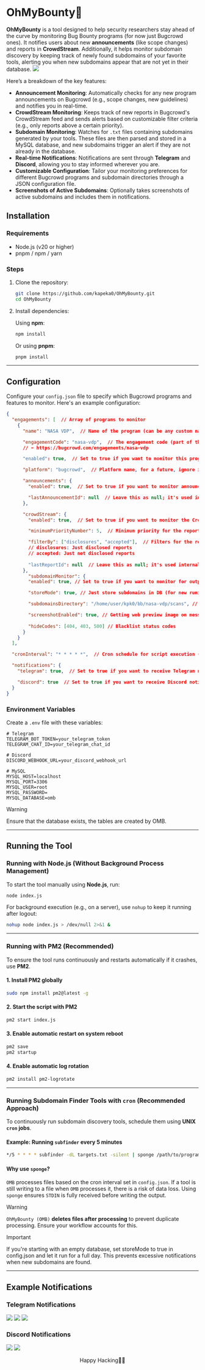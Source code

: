 # OhMyBounty🍩

**OhMyBounty** is a tool designed to help security researchers stay ahead of the curve by monitoring  Bug Bounty programs (for now just Bugcrowd ones). It notifies users about new **announcements** (like scope changes) and reports in **CrowdStream**. Additionally, it helps monitor subdomain discovery by keeping track of newly found subdomains of your favorite tools, alerting you when new subdomains appear that are not yet in their database.
<img src="./assets/diagram.png" />


Here’s a breakdown of the key features:

- **Announcement Monitoring**: Automatically checks for any new program announcements on Bugcrowd (e.g., scope changes, new guidelines) and notifies you in real-time.
- **CrowdStream Monitoring**: Keeps track of new reports in Bugcrowd's CrowdStream feed and sends alerts based on customizable filter criteria (e.g., only reports above a certain priority).
- **Subdomain Monitoring**: Watches for `.txt` files containing subdomains generated by your tools. These files are then parsed and stored in a MySQL database, and new subdomains trigger an alert if they are not already in the database.
- **Real-time Notifications**: Notifications are sent through **Telegram** and **Discord**, allowing you to stay informed wherever you are.
- **Customizable Configuration**: Tailor your monitoring preferences for different Bugcrowd programs and subdomain directories through a JSON configuration file.
- **Screenshots of Active Subdomains**: Optionally takes screenshots of active subdomains and includes them in notifications.



## Installation

### Requirements

- Node.js (v20 or higher)
- pnpm / npm / yarn

### Steps

1. Clone the repository:

    ```bash
    git clone https://github.com/kapeka0/OhMyBounty.git
    cd OhMyBounty
    ```

2. Install dependencies:

    Using **npm**:

    ```bash
    npm install
    ```

    Or using **pnpm**:

    ```bash
    pnpm install
    ```

---

## Configuration

Configure your `config.json` file to specify which Bugcrowd programs and features to monitor. Here's an example configuration:

```json
{
  "engagements": [  // Array of programs to monitor
    {
      "name": "NASA VDP",  // Name of the program (can be any custom name)

      "engagementCode": "nasa-vdp",  // The engagement code (part of the URL for the program) 
      // ➡️ https://bugcrowd.com/engagements/nasa-vdp

      "enabled": true,  // Set to true if you want to monitor this program

      "platform": "bugcrowd",  // Platform name, for a future, ignore it

      "announcements": {
        "enabled": true,  // Set to true if you want to monitor announcements (like scope changes, etc.)

        "lastAnnouncementId": null  // Leave this as null; it's used internally to track the last update
      },

      "crowdStream": {
        "enabled": true,  // Set to true if you want to monitor the CrowdStream feed

        "minimumPriorityNumber": 5,  // Minimum priority for the reports to notify about

        "filterBy": ["disclosures", "accepted"],  // Filters for the report status (must have at least one value)
        // disclosures: Just disclosed reports
        // accepted: Just not disclosed reports
        
        "lastReportId": null  // Leave this as null; it's used internally to track the last update
      },
        "subdomainMonitor": { 
        "enabled": true, // Set to true if you want to monitor for output subdomains.txt files

        "storeMode": true, // Just store subdomains in DB (for new runing with empty DB)

        "subdomainsDirectory": "/home/user/kpk0/bb/nasa-vdp/scans", // The dir where your tools will output the .txt files, NOT recursively, just one level

        "screenshotEnabled": true, // Getting web preview image on messages or not,
        
        "hideCodes": [404, 403, 500] // Blacklist status codes
      }
    }
  ],

  "cronInterval": "* * * * *",  // Cron schedule for script execution (this runs every minute by default)

  "notifications": {
    "telegram": true,  // Set to true if you want to receive Telegram notifications

    "discord": true  // Set to true if you want to receive Discord notifications
  }
}
```

### Environment Variables

Create a `.env` file with these variables:

```
# Telegram
TELEGRAM_BOT_TOKEN=your_telegram_token
TELEGRAM_CHAT_ID=your_telegram_chat_id

# Discord
DISCORD_WEBHOOK_URL=your_discord_webhook_url

# MySQL
MYSQL_HOST=localhost
MYSQL_PORT=3306
MYSQL_USER=root
MYSQL_PASSWORD=
MYSQL_DATABASE=omb
```
> [!WARNING]  
> Ensure that the database exists, the tables are created by OMB.
---

## **Running the Tool**

### **Running with Node.js (Without Background Process Management)**

To start the tool manually using **Node.js**, run:

```bash
node index.js
```

For background execution (e.g., on a server), use `nohup` to keep it running after logout:

```bash
nohup node index.js > /dev/null 2>&1 &
```

---

### **Running with PM2 (Recommended)**

To ensure the tool runs continuously and restarts automatically if it crashes, use **PM2**.

#### **1. Install PM2 globally**
```bash
sudo npm install pm2@latest -g
```

#### **2. Start the script with PM2**
```bash
pm2 start index.js
```

#### **3. Enable automatic restart on system reboot**
```bash
pm2 save
pm2 startup
```

#### **4. Enable automatic log rotation**
```bash
pm2 install pm2-logrotate
```

---

### **Running Subdomain Finder Tools with `cron` (Recommended Approach)**

To continuously run subdomain discovery tools, schedule them using **UNIX `cron` jobs**.

#### **Example: Running `subfinder` every 5 minutes**
```bash
*/5 * * * * subfinder -dL targets.txt -silent | sponge /path/to/programDir
```

#### **Why use `sponge`?**
`OMB` processes files based on the cron interval set in `config.json`. If a tool is still writing to a file when `OMB` processes it, there is a risk of data loss. Using `sponge` ensures `STDIN` is fully received before writing the output.

> [!WARNING] 
> `OhMyBounty (OMB)` **deletes files after processing** to prevent duplicate processing. Ensure your workflow accounts for this.

> [!IMPORTANT]
> If you're starting with an empty database, set storeMode to true in config.json and let it run for a full day. This prevents excessive notifications when new subdomains are found.
---

## **Example Notifications**

### **Telegram Notifications**
<img src="./assets/ex1.png" />
<img src="./assets/ex2.png" />
<img src="./assets/ex4.png" />

### **Discord Notifications**
<img src="./assets/ex3.png" />
<img src="./assets/ex5.png" />


<p style="text-align: center;"> Happy Hacking👨‍💻</p>

 

 

 
